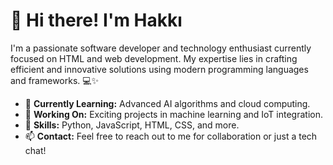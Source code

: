 # 👋 Hi there! I'm Hakkı

I'm a passionate software developer and technology enthusiast currently focused on HTML and web development. My expertise lies in crafting efficient and innovative solutions using modern programming languages and frameworks. 💻✨

- 🌱 **Currently Learning:** Advanced AI algorithms and cloud computing.
- 🔭 **Working On:** Exciting projects in machine learning and IoT integration.
- 🌟 **Skills:** Python, JavaScript, HTML, CSS, and more.
- 📫 **Contact:** Feel free to reach out to me for collaboration or just a tech chat!
